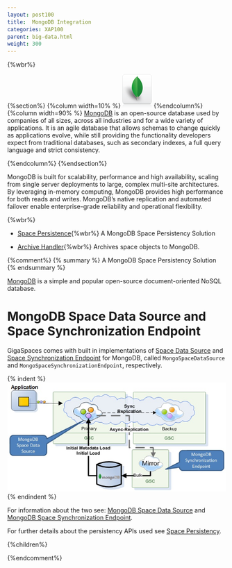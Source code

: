```yaml
---
layout: post100
title:  MongoDB Integration
categories: XAP100
parent: big-data.html
weight: 300
---
```




{%wbr%}

{%section%}
{%column width=10% %}
![mongodb.png](/attachment_files/subject/mongodb.png)
{%endcolumn%}
{%column width=90% %}
[MongoDB](http://www.mongodb.com/) is an open-source database used by companies of all sizes, across all industries and for a wide variety of applications. It is an agile database that allows schemas to change quickly as applications evolve, while still providing the functionality developers expect from traditional databases, such as secondary indexes, a full query language and strict consistency.

{%endcolumn%}
{%endsection%}

MongoDB is built for scalability, performance and high availability, scaling from single server deployments to large, complex multi-site architectures. By leveraging in-memory computing, MongoDB provides high performance for both reads and writes. MongoDB’s native replication and automated failover enable enterprise-grade reliability and operational flexibility.

{%wbr%}


- [Space Persistence](./mongodb-space-persistency.html){%wbr%}
A MongoDB Space Persistency Solution

- [Archive Handler](./mongodb-archive-operation-handler.html){%wbr%}
Archives space objects to MongoDB.


{%comment%}
{% summary %} A MongoDB Space Persistency Solution {% endsummary %}



[MongoDB](http://www.mongodb.org/) is a simple and popular open-source document-oriented NoSQL database.



# MongoDB Space Data Source and Space Synchronization Endpoint

GigaSpaces comes with built in implementations of [Space Data Source](./space-data-source-api.html) and [Space Synchronization Endpoint](./space-synchronization-endpoint-api.html)
 for MongoDB, called `MongoSpaceDataSource` and `MongoSpaceSynchronizationEndpoint`, respectively.

{% indent %}
![mongodbPersistence.jpg](/attachment_files/mongodbPersistence.jpg)
{% endindent %}



For information about the two see: [MongoDB Space Data Source](./mongodb-space-data-source.html) and [MongoDB Space Synchronization Endpoint](./mongodb-space-synchronization-endpoint.html).


For further details about the persistency APIs used see [Space Persistency](./space-persistency.html).




{%children%}

{%endcomment%}